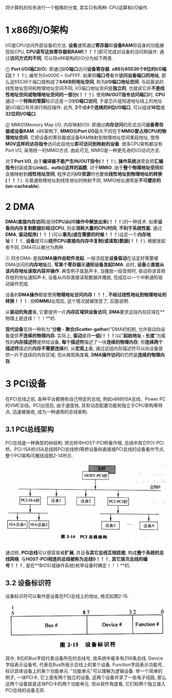 将计算机的任务进行一个粗略的分类, 其实只有两种: CPU运算和I/O操作.

# 1 x86的I/O架构

I/O是CPU访问外部设备的方法. **设备**通常通过**寄存器**和**设备RAM**将自身的功能展现给CPU, **CPU读写这些寄存器和RAM(！！！**)即可完成对设备的访问和操作. 通过**访问方式的不同**, 可以将x86架构的I/O分为如下两类.

⓵ **Port I/O(端口I/O**): 即通过**I/O端口**访问**设备寄存器**. **x86**有**65536个8位的I/O端口(！！！**), 编号为0x0000 \~ 0xFFFF. 如果将**端口号**看作**访问设备端口的地址**, 那么这65536个端口就构成了**64KB的地址空间**, 称为**I/O端口地址空间**. 与前面说的线性地址空间和物理地址空间不同, I/O端口地址空间是**独立的**, 也就说它并**不是线性地址空间或物理地址空间的一部分(！！！**). 使用**IN/OUT指令访问端口**时, **CPU**通过一个**特殊的管脚**标识这是一次**I/O端口访问**, 于是芯片组知道地址线上的地址是I/O端口号并进行相应操作. 此外, **2个**或**4个连续的8位I/O端口**, 可以组成**16位**或**32位的I/O端口**.

⓶ MMIO(Memory Map I/O, 内存映射I/O): 即通过**内存访问**的形式访问**设备寄存器或设备RAM**. x86架构下, **MMIO**和**Port I/O**最大不同在于**MMIO要占用CPU的物理地址空间**. 它把设备的寄存器或设备RAM映射到物理地址空间某段地址, 使用**MOV这样的访存指令**访问此段地址**即可访问到映射的设备**. 很多CPU架构都没有Port I/O, 采用统一的MMIO方式. 由此可见, MMIO是一种更先进的I/O访问方式.

对于**Port I/O**, 由于**编译器不能产生IN/OUT指令(！！！**), **操作系统**通常会把**汇编指令**封装成类似**inb()、outb()这样的函数**. 对于**MMIO**. 由于**整个物理地址空间**都会被映射到**线性地址空间**, 程序访问**I/O资源**时也要做**线性地址到物理地址的转换(！！！**). 与普通物理地址到线性地址的映射不同, MMIO地址通常是**不可缓存的(un\-cacheable**).

# 2 DMA

**DMA(直接内存访问**)是将**CPU从I/O操作中解放出来(！！！**)的一种技术. 如果**设备向内存复制数据**都**经过CPU**, 则会**消耗大量的CPU时间**, **不利于系统性能**. 通过**DMA**, **驱动程序(！！！**)可以**事先(或在需要的时候！！！**)设定一个**内存地址！！！**, **设备**就可以**绕开CPU直接向内存中复制(或读取)数据(！！！**). 根据发起者不同, DMA可以被分为两种.

⓵ 同步DMA: 是指**DMA操作由软件发起**. 一般流程是**设备驱动**在设定好需要被DMA访问的**内存地址**后, **写某个寄存器**来**通知设备发起DMA**. 此时, **设备**会**直接从该内存地址读取内容并操作**. 典型例子就是声卡, 当播放一段音频时, 驱动将该音频存放的地址通知声卡, 设备从内存直接读取数据并播放, 完成后以一个中断通知驱动操作完成.

设备的**DMA操作**都是使用**物理地址访问内存！！！**, **不经过线性地址到物理地址的转换！！！**. 但**IOMMU**出现后, 这个情况就被改变了, 后面说明. 

从**驱动的角度**看, 它要提供一片**内存区域供设备访问**, **DMA**要求这段内存区域在**物理上是连续！！！**的. 

**现代设备**支持一种称为"**分散 \- 聚合(Scatter\-gather**)"DMA的机制, 允许驱动向设备提供**不连续的物理内存**. 实际上, **驱动**是将**一组(！！！**)以"**起始地址 \- 长度**"为属性的**内存描述符**提供给设备, **每个描述符**描述了一块**连续的物理内存**, 但**连续两个描述符**描述的**内存不需要连续**的. 从**宏观上**看, 通过这组内存描述符可以向设备提供一片不连续的内存区域; 但从微观角度看, **DMA操作访问**的仍然是**连续的物理内存**.

# 3 PCI设备

在PCI总线之前, 各种平台都拥有自己特定的总线, 例如x86的ISA总线、Power PC的VME总线。PCI出现后, 由于速度快, 具有动态配置功能和独立于CPU架构等特点, 迅速被接收, 成为一种通用的总线架构.

## 3.1 PCI总线架构

PCI总线是一种典型的树结构. 把北桥中HOST\-PCI桥看作根, 总线中其它PCI\-PCI桥、PCI\-ISA桥(ISA总线转PCI总线桥)等桥设备和直接接PCI总线的设备看作节点, 整个PCI架构可概括成图2\-14所示.

![config](./images/12.png)

通过桥, **PCI总线**可以很容易被**扩展**, 并且**与其它总线互相挂接**, 构成**整个系统的总线网络**. 与**HOST\-PCI相连的总线被称为总线0！！！**, **其它层次总线的编号！！！**, 是在**BIOS(或操作系统)枚举设备时确定！！！**的.

## 3.2 设备标识符

设备标识符可以看作是设备在PCI总线上的地址, 格式如图2\-15.

![config](./images/13.png)

其中, 8位的Bus字段代表设备所在的总线号, 故系统中最多有256条总线. Device字段表示设备号, 代表在Bus所表示总线上的某个设备. Function字段表示功能号, 标识具体设备上的某个功能单元. "功能单元"可以理解为逻辑设备. 举一个简单的例子, 一块PCI卡, 它上面有两个独立的设备, 这两个设备共享了一些电子线路, 那么这两个设备就是这块PCI卡的两个功能单元. 但从软件角度看, 它们和两个独立接入PCI总线的设备无异.  

